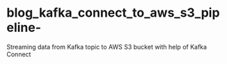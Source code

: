 # blog_kafka_connect_to_aws_s3_pipeline-
Streaming data from Kafka topic to AWS S3 bucket with help of Kafka Connect
